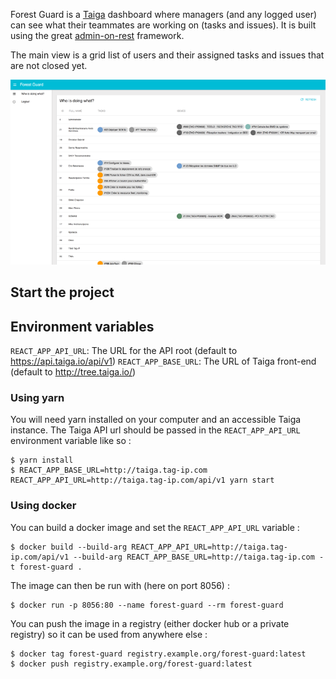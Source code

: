 Forest Guard is a [Taiga](https://taiga.io/) dashboard where managers (and any logged user) can see what their teammates are working on (tasks and issues). It is built using the great [admin-on-rest](https://marmelab.com/admin-on-rest/) framework.

The main view is a grid list of users and their assigned tasks and issues that are not closed yet. 

![ScreenShot](./screenshot.png)

## Start the project

## Environment variables

`REACT_APP_API_URL`: The URL for the API root (default to https://api.taiga.io/api/v1)
`REACT_APP_BASE_URL`: The URL of Taiga front-end (default to http://tree.taiga.io/)

### Using yarn

You will need yarn installed on your computer and an accessible Taiga instance. The Taiga API url should be passed in the `REACT_APP_API_URL` environment variable like so :

```
$ yarn install
$ REACT_APP_BASE_URL=http://taiga.tag-ip.com REACT_APP_API_URL=http://taiga.tag-ip.com/api/v1 yarn start
```

### Using docker

You can build a docker image and set the `REACT_APP_API_URL` variable : 

```
$ docker build --build-arg REACT_APP_API_URL=http://taiga.tag-ip.com/api/v1 --build-arg REACT_APP_BASE_URL=http://taiga.tag-ip.com -t forest-guard .
```

The image can then be run with (here on port 8056) : 

```
$ docker run -p 8056:80 --name forest-guard --rm forest-guard
```

You can push the image in a registry (either docker hub or a private registry) so it can be used from anywhere else : 

```
$ docker tag forest-guard registry.example.org/forest-guard:latest
$ docker push registry.example.org/forest-guard:latest
```
